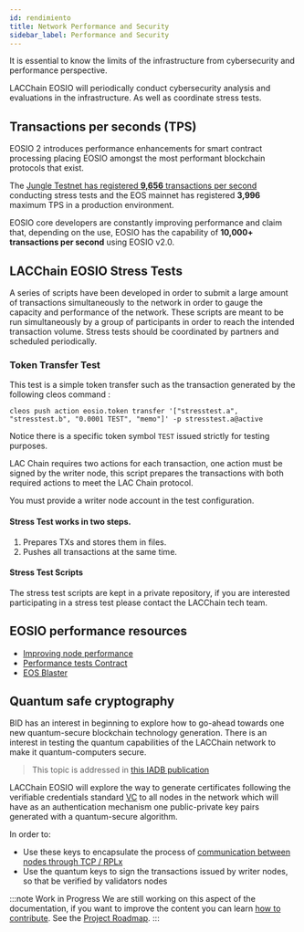 ```yaml
---
id: rendimiento
title: Network Performance and Security
sidebar_label: Performance and Security
---
```


It is essential to know the limits of the infrastructure from cybersecurity and performance perspective.

LACChain EOSIO will periodically conduct cybersecurity analysis and evaluations in the infrastructure. As well as coordinate stress tests.

## Transactions per seconds (TPS)
EOSIO 2 introduces performance enhancements for smart contract processing placing EOSIO amongst the most performant blockchain protocols that exist.

The [Jungle Testnet has registered **9,656** transactions per second](https://www.eosgo.io/news/eosio-reaches-new-transaction-per-second-record) conducting stress tests and the EOS mainnet has registered **3,996** maximum TPS in a production environment.

EOSIO core developers are constantly improving performance and claim that, depending on the use, EOSIO has the capability of **10,000+ transactions per second** using EOSIO v2.0.

## LACChain EOSIO Stress Tests
A series of scripts have been developed in order to submit a large amount of transactions simultaneously to the network in order to gauge the capacity and performance of the network. These scripts are meant to be run simultaneously by a group of participants in order to reach the intended transaction volume. Stress tests should be coordinated by partners and scheduled periodically.

### Token Transfer Test 
    
This test is a simple token transfer such as the transaction generated by the following cleos command :

```
cleos push action eosio.token transfer '["stresstest.a", "stresstest.b", "0.0001 TEST", "memo"]' -p stresstest.a@active
```

Notice there is a specific token symbol `TEST` issued strictly for testing purposes. 

LAC Chain requires two actions for each transaction, one action must be signed by the writer node, this script prepares the transactions with both required actions to meet the LAC Chain protocol. 

You must provide a writer node account in the test configuration. 

#### Stress Test works in two steps. 

1. Prepares TXs and stores them in files. 
2. Pushes all transactions at the same time.

#### Stress Test Scripts

The stress test scripts are kept in a private repository, if you are interested participating in a stress test please contact the LACChain tech team.

## EOSIO performance resources

- [Improving node performance](https://github.com/atticlab/eos-bp-performance)
- [Performance tests Contract](https://github.com/CryptoLions/TxShooterContract)
- [EOS Blaster](https://github.com/michaeljyeates/eos-blaster)

## Quantum safe cryptography

 BID has an interest in beginning to explore how to go-ahead towards one new quantum-secure blockchain technology generation. There is an interest in testing the quantum capabilities of the LACChain network to make it quantum-computers secure.

 > This topic is addressed in [this IADB publication](https://publications.iadb.org/es/tecnologias-cuanticas-una-oportunidad-transversal-e-interdisciplinar-para-la-transformacion-digital)

LACChain EOSIO will explore the way to generate certificates following the verifiable credentials standard [VC](https://www.w3.org/TR/vc-data-model/) to all nodes in the network which will have as an authentication mechanism one public-private key pairs generated with a quantum-secure algorithm.

In order to:

- Use these keys to encapsulate the process of [communication between nodes through TCP / RPLx](https://github.com/lacchain/besu-network/blob/master/TOPOLOGY_AND_ARCHITECTURE.md)
-  Use the quantum keys to sign the transactions issued by writer nodes, so that be verified by validators nodes

:::note Work in Progress
We are still working on this aspect of the documentation, if you want to improve the content you can learn [how to contribute](./guias/contribuir). See the [Project Roadmap](./roadmap).
:::